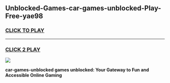 
## Unblocked-Games-car-games-unblocked-Play-Free-yae98
<h3>
<a href="https://premium76.site?title=car-games-unblocked&ref=23A">CLICK TO PLAY</a></h3>
<hr>

<h3>
<a href="https://premium76.site?title=car-games-unblocked&ref=23A">CLICK 2 PLAY</a>
  
</h3>

<a href="https://premium76.site?title=car-games-unblocked&ref=23A"><img src="https://clearcache.store/games.png"></a>


**car-games-unblocked games unblocked: Your Gateway to Fun and Accessible Online Gaming**
